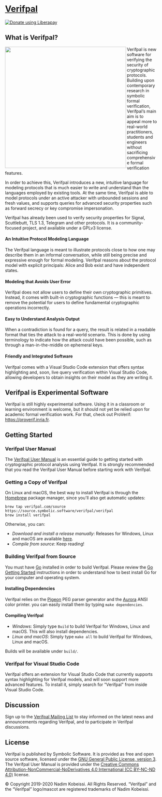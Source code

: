 <!---
# SPDX-FileCopyrightText: © 2019-2020 Nadim Kobeissi <nadim@symbolic.software>
# SPDX-License-Identifier: CC-BY-SA-4.0
-->

# [Verifpal](https://verifpal.com)
<a href="https://liberapay.com/verifpal/donate"><img alt="Donate using Liberapay" src="https://verifpal.com/res/img/svg/donate.svg"></a>
## What is Verifpal?
<img src="https://verifpal.com/res/img/png/pose1.png" alt="" align="left" height="400">

Verifpal is new software for verifying the security of cryptographic protocols. Building upon contemporary research in symbolic formal verification, Verifpal’s main aim is to appeal more to real-world practitioners, students and engineers without sacrificing comprehensive formal verification features.

In order to achieve this, Verifpal introduces a new, intuitive language for modeling protocols that is much easier to write and understand than the languages employed by existing tools. At the same time, Verifpal is able to model protocols under an active attacker with unbounded sessions and fresh values, and supports queries for advanced security properties such as forward secrecy or key compromise impersonation.

Verifpal has already been used to verify security properties for Signal, Scuttlebutt, TLS 1.3, Telegram and other protocols. It is a community-focused project, and available under a GPLv3 license.

#### An Intuitive Protocol Modeling Language
The Verifpal language is meant to illustrate protocols close to how one may describe them in an informal conversation, while still being precise and expressive enough for formal modeling. Verifpal reasons about the protocol model with explicit principals: Alice and Bob exist and have independent states.

#### Modeling that Avoids User Error
Verifpal does not allow users to define their own cryptographic primitives. Instead, it comes with built-in cryptographic functions — this is meant to remove the potential for users to define fundamental cryptographic operations incorrectly.

#### Easy to Understand Analysis Output
When a contradiction is found for a query, the result is related in a readable format that ties the attack to a real-world scenario. This is done by using terminology to indicate how the attack could have been possible, such as through a man-in-the-middle on ephemeral keys.

#### Friendly and Integrated Software
Verifpal comes with a Visual Studio Code extension that offers syntax highlighting and, soon, live query verification within Visual Studio Code, allowing developers to obtain insights on their model as they are writing it.

## Verifpal is Experimental Software
Verifpal is still highly experimental software. Using it in a classroom or learning environment is welcome, but it should not yet be relied upon for academic formal verification work. For that, check out ProVerif: https://proverif.inria.fr.

## Getting Started

### Verifpal User Manual
The [Verifpal User Manual](https://verifpal.com/res/pdf/manual.pdf) is an essential guide to getting started with cryptographic protocol analysis using Verifpal. It is strongly recommended that you read the Verifpal User Manual before starting work with Verifpal.

### Getting a Copy of Verifpal
On Linux and macOS, the best way to install Verifpal is through the [Homebrew](https://brew.sh) package manager, since you'll also get automatic updates:

```
brew tap verifpal.com/source https://source.symbolic.software/verifpal/verifpal
brew install verifpal
```

Otherwise, you can:

- *Download and install a release manually*: Releases for Windows, Linux and macOS are available [here](https://source.symbolic.software/verifpal/verifpal/releases).
- *Compile from source*: Keep reading!

### Building Verifpal from Source
You must have [Go](https://golang.org) installed in order to build Verifpal. Please review the [Go Getting Started](https://golang.org/doc/install) instructions in order to understand how to best install Go for your computer and operating system.

#### Installing Dependencies
Verifpal relies on the [Pigeon](https://github.com/mna/pigeon) PEG parser generator and the [Aurora](https://github.com/logrusorgru/aurora) ANSI color printer. you can easily install them by typing `make dependencies`.

#### Compiling Verifpal
- *Windows*: Simply type `Build` to build Verifpal for Windows, Linux and macOS. This will also install dependencies.
- *Linux and macOS*: Simply type `make all` to build Verifpal for Windows, Linux and macOS.

Builds will be available under `build/`.

### Verifpal for Visual Studio Code
Verifpal offers an extension for Visual Studio Code that currently supports syntax highlighting for Verifpal models, and will soon support more advanced features. To install it, simply search for "Verifpal" from inside Visual Studio Code.

## Discussion
Sign up to the [Verifpal Mailing List](https://lists.symbolic.software/mailman/listinfo/verifpal) to stay informed on the latest news and announcements regarding Verifpal, and to participate in Verifpal discussions.

## License
Verifpal is published by Symbolic Software. It is provided as free and open source software, licensed under the [GNU General Public License, version 3](https://www.gnu.org/licenses/gpl-3.0.en.html). The Verifpal User Manual is provided under the [Creative Commons Attribution-NonCommercial-NoDerivatives 4.0 International (CC BY-NC-ND 4.0)](https://creativecommons.org/licenses/by-nc-nd/4.0/) license.

© Copyright 2019-2020 Nadim Kobeissi. All Rights Reserved. “Verifpal” and the “Verifpal” logo/mascot are registered trademarks of Nadim Kobeissi.
